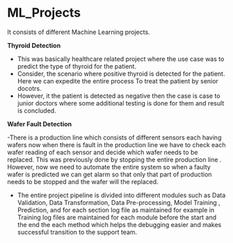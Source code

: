 # ML_Projects

It consists of different Machine Learning projects.

**Thyroid Detection**

- This was basically healthcare related project where the use case was to predict the type of thyroid for the patient.
- Consider, the scenario where  positive thyroid is detected for the patient. Here we can expedite the entire process
To treat the patient by senior docotrs.
- However, it the patient is detected as negative  then the case is case to junior doctors where some additional testing is done for them and result is concluded.

**Wafer Fault Detection**

 -There is a production line which consists of different sensors each having wafers now when there is fault in the production line we have to check each wafer reading of each sensor and decide which wafer needs to be replaced. This was previously done by stopping the entire production line . However, now we need to automate the entire system so when a faulty wafer is predicted we can get alarm so that only that part of production needs to be stopped and the wafer will the replaced.
- The entire project pipeline is divided into different modules such as Data Validation, Data Transformation, Data Pre-processing, Model Training , Prediction, and for each section log file as maintained for example in Training log files are maintained  for each module before the start and the end the each method which helps the debugging easier and makes successful transition to the support team.


